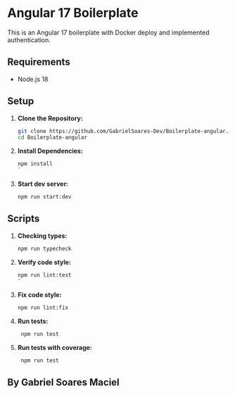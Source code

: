 # Angular 17 Boilerplate

This is an Angular 17 boilerplate with Docker deploy and implemented authentication.

## Requirements

- Node.js 18

## Setup

1. **Clone the Repository:**

    ```bash
    git clone https://github.com/GabrielSoares-Dev/Boilerplate-angular.git
    cd Boilerplate-angular
    ```

2. **Install Dependencies:**

    ```bash
    npm install
    `

3. **Start dev server:**

    ```bash
    npm run start:dev
    ```

    
## Scripts

1. **Checking types:**

    ```bash
   npm run typecheck
    ```

2. **Verify code style:**

    ```bash
    npm run lint:test
    `

3. **Fix code style:**

    ```bash
    npm run lint:fix
    ```

4. **Run tests:**

    ```bash
     npm run test
    ```
5. **Run tests with coverage:**

    ```bash
     npm run test
    ```
## By Gabriel Soares Maciel
